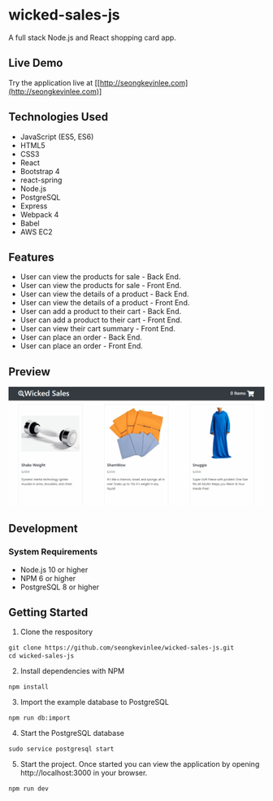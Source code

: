 # wicked-sales-js
A full stack Node.js and React shopping card app.

## Live Demo
Try the application live at [[http://seongkevinlee.com](http://seongkevinlee.com)]

## Technologies Used
* JavaScript (ES5, ES6)
* HTML5
* CSS3
* React
* Bootstrap 4
* react-spring
* Node.js
* PostgreSQL
* Express
* Webpack 4
* Babel
* AWS EC2

## Features
* User can view the products for sale - Back End.
* User can view the products for sale - Front End.
* User can view the details of a product - Back End.
* User can view the details of a product - Front End.
* User can add a product to their cart - Back End.
* User can add a product to their cart - Front End.
* User can view their cart summary - Front End.
* User can place an order - Back End.
* User can place an order - Front End.

## Preview
![demo-1](https://github.com/seongkevinlee/wicked-sales-js/blob/master/demo-1.gif?raw=true)

## Development
### System Requirements
* Node.js 10 or higher
* NPM 6 or higher
* PostgreSQL 8 or higher

## Getting Started
1. Clone the respository
```
git clone https://github.com/seongkevinlee/wicked-sales-js.git
cd wicked-sales-js
```
2. Install dependencies with NPM
```
npm install
```
3. Import the example database to PostgreSQL
```
npm run db:import
```
4. Start the PostgreSQL database
```
sudo service postgresql start
```
5. Start the project. Once started you can view the application by opening http://localhost:3000 in your browser.
```
npm run dev
```
